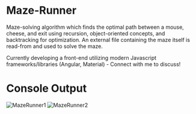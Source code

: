 # Maze-Runner 
Maze-solving algorithm which finds the optimal path between a mouse, cheese, and exit using recursion, object-oriented concepts, and backtracking for optimization. An external file containing the maze itself is read-from and used to solve the maze.  

Currently developing a front-end utilizing modern Javascript frameworks/libraries (Angular, Material) - Connect with me to discuss! 

# Console Output 
![MazeRunner1](https://user-images.githubusercontent.com/31084443/93791752-a238ff80-fc02-11ea-9ca8-755f0f0d5594.png)
![MazeRunner2](https://user-images.githubusercontent.com/31084443/93792324-618db600-fc03-11ea-9840-765918222a4f.png)

